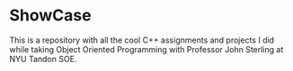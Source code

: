 # ShowCase

This is a repository with all the cool C++ assignments and projects I did
  while taking Object Oriented Programming with Professor John Sterling at NYU Tandon SOE.

